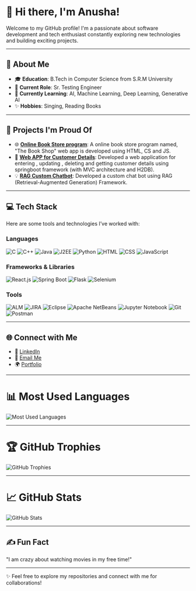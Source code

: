 <!--
**Anushameena-S/Anushameena-S** is a ✨ _special_ ✨ repository because its `README.md` (this file) appears on your GitHub profile.

Here are some ideas to get you started:

- 🔭 I’m currently working on ...
- 🌱 I’m currently learning ...
- 👯 I’m looking to collaborate on ...
- 🤔 I’m looking for help with ...
- 💬 Ask me about ...
- 📫 How to reach me: ...
- 😄 Pronouns: ...
- ⚡ Fun fact: ...
-->
# 👋 Hi there, I'm Anusha!  

Welcome to my GitHub profile! I'm a passionate about software development and tech enthusiast constantly exploring new technologies and building exciting projects.  

---

## 🌟 About Me
- 🎓 **Education**: B.Tech in Computer Science from S.R.M University
- 💼 **Current Role**: Sr. Testing Engineer
- 🌱 **Currently Learning**: AI, Machine Learning, Deep Learning, Generative AI
- ✨ **Hobbies**: Singing, Reading Books

---

## 🔭 Projects I'm Proud Of
- 🌐 **[Online Book Store program]([https://github.com/Anushameena-S/project-repo-name](https://github.com/Anushameena-S/HTML-CSS-JS-Online-Book-Store-Program-.git))**: A online book store program named, "The Book Shop" web app is developed using HTML, CS and JS.
- 📱 **[Web APP for Customer Details]([https://github.com/Anushameena-S/another-project-repo](https://github.com/Anushameena-S/SpringFrameworkParcticewithH2DB.git))**: Developed a web application for entering , updating , deleting and getting customer details using springboot framework (with MVC architecture and H2DB).
- 💡 **[RAG Custom Chatbot]([https://github.com/Anushameena-S/idea-repo-name](https://github.com/Anushameena-S/RAG-Custom-Chatbot.git))**: Developed a custom chat bot using RAG (Retrieval-Augmented Generation) Framework.

---

## 💻 Tech Stack

Here are some tools and technologies I’ve worked with:

### Languages
![C](https://img.shields.io/badge/-C-3366CC?logo=C&logoColor=white)
![C++](https://img.shields.io/badge/-C++-3366CC?logo=C%2B%2B&logoColor=white)
![Java](https://img.shields.io/badge/-Java-FF9900?logo=Java&logoColor=white)
![J2EE](https://img.shields.io/badge/-J2EE-FF9900?logo=Java&logoColor=white)
![Python](https://img.shields.io/badge/-Python-3776AB?logo=Python&logoColor=white)
![HTML](https://img.shields.io/badge/-HTML-E34F26?logo=HTML5&logoColor=white)
![CSS](https://img.shields.io/badge/-CSS-1572B6?logo=CSS3&logoColor=white)
![JavaScript](https://img.shields.io/badge/-JavaScript-F7DF1E?logo=JavaScript&logoColor=black)

### Frameworks & Libraries
![React.js](https://img.shields.io/badge/-React.js-61DAFB?logo=React&logoColor=black)
![Spring Boot](https://img.shields.io/badge/-Spring%20Boot-6DB33F?logo=Spring-Boot&logoColor=white)
![Flask](https://img.shields.io/badge/-Flask-000000?logo=Flask&logoColor=white)
![Selenium](https://img.shields.io/badge/-Selenium-43B02A?logo=Selenium&logoColor=white)

### Tools
![ALM](https://img.shields.io/badge/-ALM-FF5733)
![JIRA](https://img.shields.io/badge/-JIRA-0052CC?logo=Jira&logoColor=white)
![Eclipse](https://img.shields.io/badge/-Eclipse-2C2255?logo=Eclipse&logoColor=white)
![Apache NetBeans](https://img.shields.io/badge/-Apache%20NetBeans-1B6AC6?logo=Apache-NetBeans-IDE&logoColor=white)
![Jupyter Notebook](https://img.shields.io/badge/-Jupyter%20Notebook-F37626?logo=Jupyter&logoColor=white)
![Git](https://img.shields.io/badge/-Git-F05032?logo=Git&logoColor=white)
![Postman](https://img.shields.io/badge/-Postman-FF6C37?logo=Postman&logoColor=white)


---

## 🌐 Connect with Me
- 💼 [LinkedIn](https://linkedin.com/in/anushameena-s)
- 📧 [Email Me](mailto:anushameena22@gmail.com)
- 🌍 [Portfolio](https://anushameena-s.github.io/AnushaPortfolio/)

---

# 📊 Most Used Languages

![Most Used Languages](https://github-readme-stats.vercel.app/api/top-langs/?username=Anushameena-S&layout=compact&langs_count=10&theme=radical)

---

# 🏆 GitHub Trophies

![GitHub Trophies](https://github-profile-trophy.vercel.app/?username=Anushameena-S&theme=radical&no-frame=true&row=1&column=7)

---

# 📈 GitHub Stats

![GitHub Stats](https://github-readme-stats.vercel.app/api?username=Anushameena-S&show_icons=true&theme=radical)


---

## ✍️ Fun Fact
 "I am crazy about watching movies in my free time!"

---

✨ Feel free to explore my repositories and connect with me for collaborations!

